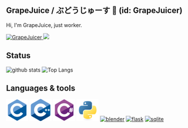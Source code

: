 <!--
Here are some ideas to get you started:

- 🔭 I’m currently working on ...
- 🌱 I’m currently learning ...
- 👯 I’m looking to collaborate on ...
- 🤔 I’m looking for help with ...
- 💬 Ask me about ...
- 📫 How to reach me: ...
- 😄 Pronouns: ...
- ⚡ Fun fact: ...
-->

## GrapeJuice / ぶどうじゅーす 🍇 (id: GrapeJuicer)
Hi, I'm GrapeJuice, just worker.
<p align="left"> 
  <a href="https://github.com/GrapeJuicer/GrapeJuicer/">
    <img src="https://komarev.com/ghpvc/?username=GrapeJuicer" alt="GrapeJuicer" />
  </a>
<!--   <a href="http://twitter.com/*****">
    <img height="20" src="https://img.shields.io/twitter/follow/yutkat?label=Twitter&logo=twitter&style=flat" />
  </a> -->
  <a href="https://github.com/GrapeJuicer">
    <img height="20" src="https://img.shields.io/github/followers/GrapeJuicer?label=follow&logo=github&style=flat" />
  </a>
</p>

## Status
<p align="left"> 
  <img alt="github stats" height="160px" src="https://github-readme-stats.vercel.app/api?username=GrapeJuicer&count_private=true&show_icons=true&theme=monokai" />
  <img alt="Top Langs" height="160px" src="https://github-readme-stats.vercel.app/api/top-langs/?username=GrapeJuicer&layout=compact&count_private=true&show_icons=true&theme=monokai" />
</p>


## Languages & tools
[<img src="https://raw.githubusercontent.com/devicons/devicon/master/icons/c/c-original.svg" alt="c" width="60" height="60"/>](https://www.cprogramming.com/)
[<img src="https://raw.githubusercontent.com/devicons/devicon/master/icons/cplusplus/cplusplus-original.svg" alt="cplusplus" width="60" height="60"/>](https://isocpp.org/)
[<img src="https://raw.githubusercontent.com/devicons/devicon/master/icons/csharp/csharp-original.svg" alt="csharp" width="60" height="60"/>]([https://www.cprogramming.com/](https://dotnet.microsoft.com/en-us/languages/csharp))
[<img src="https://raw.githubusercontent.com/devicons/devicon/master/icons/python/python-original.svg" alt="python" width="60" height="60"/>](https://www.python.org)
[<img src="https://download.blender.org/branding/community/blender_community_badge_white.svg" alt="blender" width="60" height="60"/>](https://www.blender.org/)
[<img src="https://www.vectorlogo.zone/logos/pocoo_flask/pocoo_flask-icon.svg" alt="flask" width="60" height="60"/>](https://flask.palletsprojects.com/)
[<img src="https://www.vectorlogo.zone/logos/sqlite/sqlite-icon.svg" alt="sqlite" width="60" height="60"/>](https://www.sqlite.org/)


